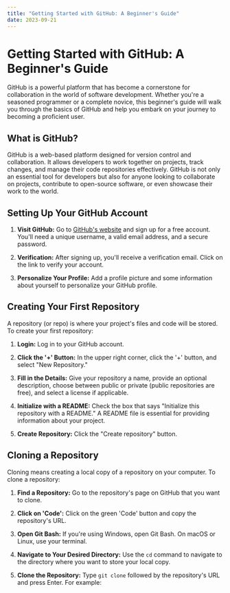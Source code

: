 ```yaml
---
title: "Getting Started with GitHub: A Beginner's Guide"
date: 2023-09-21
---
```

# Getting Started with GitHub: A Beginner's Guide

GitHub is a powerful platform that has become a cornerstone for collaboration in the world of software development. Whether you're a seasoned programmer or a complete novice, this beginner's guide will walk you through the basics of GitHub and help you embark on your journey to becoming a proficient user.

## What is GitHub?

GitHub is a web-based platform designed for version control and collaboration. It allows developers to work together on projects, track changes, and manage their code repositories effectively. GitHub is not only an essential tool for developers but also for anyone looking to collaborate on projects, contribute to open-source software, or even showcase their work to the world.

## Setting Up Your GitHub Account

1. **Visit GitHub:** Go to [GitHub's website](https://github.com/) and sign up for a free account. You'll need a unique username, a valid email address, and a secure password.

2. **Verification:** After signing up, you'll receive a verification email. Click on the link to verify your account.

3. **Personalize Your Profile:** Add a profile picture and some information about yourself to personalize your GitHub profile.

## Creating Your First Repository

A repository (or repo) is where your project's files and code will be stored. To create your first repository:

1. **Login:** Log in to your GitHub account.

2. **Click the '+' Button:** In the upper right corner, click the '+' button, and select "New Repository."

3. **Fill in the Details:** Give your repository a name, provide an optional description, choose between public or private (public repositories are free), and select a license if applicable.

4. **Initialize with a README:** Check the box that says "Initialize this repository with a README." A README file is essential for providing information about your project.

5. **Create Repository:** Click the "Create repository" button.

## Cloning a Repository

Cloning means creating a local copy of a repository on your computer. To clone a repository:

1. **Find a Repository:** Go to the repository's page on GitHub that you want to clone.

2. **Click on 'Code':** Click on the green 'Code' button and copy the repository's URL.

3. **Open Git Bash:** If you're using Windows, open Git Bash. On macOS or Linux, use your terminal.

4. **Navigate to Your Desired Directory:** Use the `cd` command to navigate to the directory where you want to store your local copy.

5. **Clone the Repository:** Type `git clone` followed by the repository's URL and press Enter. For example:

